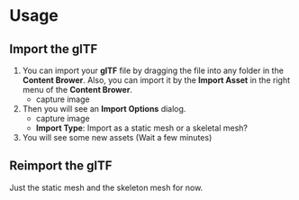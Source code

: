 # Usage

## Import the glTF

1. You can import your **glTF** file by dragging the file into any folder in the **Content Brower**. Also, you can import it by the **Import Asset** in the right menu of the **Content Brower**.
    * capture image
1. Then you will see an **Import Options** dialog.
    * capture image
    * **Import Type**: Import as a static mesh or a skeletal mesh?
1. You will see some new assets (Wait a few minutes)

## Reimport the glTF

Just the static mesh and the skeleton mesh for now.
